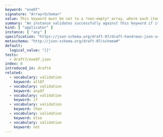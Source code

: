 ```yaml
---
keyword: "oneOf"
signature: "Array<Schema>"
value: This keyword must be set to a *non-empty* array, where each item is a valid JSON Schema
summary: "An instance validates successfully against this keyword if it validates successfully against exactly one schema defined by this keyword's value."
kind: [ "applicator" ]
instance: [ "any" ]
specification: "https://json-schema.org/draft-07/draft-handrews-json-schema-validation-01#rfc.section.6.7.3"
metaschema: "http://json-schema.org/draft-07/schema#"
default:
  logical_value: "[]"
tests:
  - draft7/oneOf.json
index: 8
introduced_in: draft4
related:
  - vocabulary: validation
    keyword: allOf
  - vocabulary: validation
    keyword: anyOf
  - vocabulary: validation
    keyword: if
  - vocabulary: validation
    keyword: then
  - vocabulary: validation
    keyword: else
  - vocabulary: validation
    keyword: not
---
```

